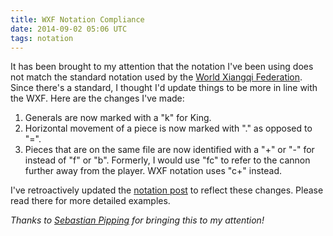 ```yaml
---
title: WXF Notation Compliance
date: 2014-09-02 05:06 UTC
tags: notation
---
```


It has been brought to my attention that the notation I've been using does not
match the standard notation used by the
[World Xiangqi Federation](http://www.wxf.org/xq/computer/wxf_notation.html).
Since there's a standard, I thought I'd update things to be more in line with
the WXF. Here are the changes I've made:

1. Generals are now marked with a "k" for King.
1. Horizontal movement of a piece is now marked with "." as opposed to "=".
1. Pieces that are on the same file are now identified with a "+" or "-" for
  instead of "f" or "b". Formerly, I would use "fc" to refer to the cannon
  further away from the player. WXF notation uses "c+" instead.

I've retroactively updated the [notation post](/blog/2014/05/26/xiangqi-notation.html)
to reflect these changes. Please read there for more detailed examples.

_Thanks to [Sebastian Pipping](http://blog.hartwork.org/) for bringing this to my attention!_
